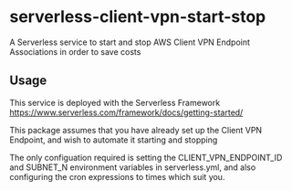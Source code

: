 # serverless-client-vpn-start-stop
A Serverless service to start and stop AWS Client VPN Endpoint Associations in order to save costs

## Usage
This service is deployed with the Serverless Framework https://www.serverless.com/framework/docs/getting-started/

This package assumes that you have already set up the Client VPN Endpoint, and wish to automate it starting and stopping

The only configuation required is setting the CLIENT_VPN_ENDPOINT_ID and SUBNET_N environment variables in serverless.yml, and also configuring the cron expressions to times which suit you.
